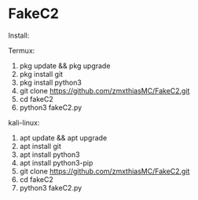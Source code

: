 # FakeC2
Install:

Termux:

1. pkg update && pkg upgrade
2. pkg install git
3. pkg install python3
4. git clone https://github.com/zmxthiasMC/FakeC2.git
5. cd fakeC2
6. python3 fakeC2.py

kali-linux:

1. apt update && apt upgrade
2. apt install git
3. apt install python3
4. apt install python3-pip
5. git clone https://github.com/zmxthiasMC/FakeC2.git
6. cd fakeC2
7. python3 fakeC2.py
